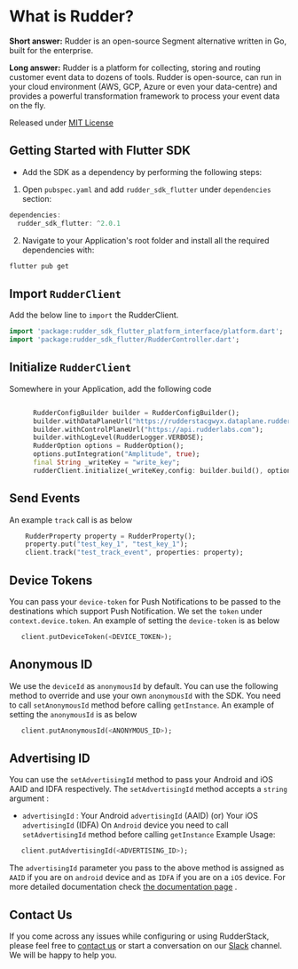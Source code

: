 # What is Rudder?

**Short answer:**
Rudder is an open-source Segment alternative written in Go, built for the enterprise.

**Long answer:**
Rudder is a platform for collecting, storing and routing customer event data to dozens of tools.
Rudder is open-source, can run in your cloud environment (AWS, GCP, Azure or even your data-centre)
and provides a powerful transformation framework to process your event data on the fly.

Released under [MIT License](https://opensource.org/licenses/MIT)

## Getting Started with Flutter SDK

* Add the SDK as a dependency by performing the following steps:

1. Open `pubspec.yaml`  and add `rudder_sdk_flutter` under `dependencies` section:

```groovy
dependencies:
  rudder_sdk_flutter: ^2.0.1
```

2. Navigate to your Application's root folder and install all the required dependencies with:

```bash
flutter pub get
```

## Import `RudderClient`

Add the below line to `import` the RudderClient.

```dart
import 'package:rudder_sdk_flutter_platform_interface/platform.dart';
import 'package:rudder_sdk_flutter/RudderController.dart';
```

## Initialize `RudderClient`

Somewhere in your Application, add the following code

```dart

      RudderConfigBuilder builder = RudderConfigBuilder();
      builder.withDataPlaneUrl("https://rudderstacgwyx.dataplane.rudderstack.com");
      builder.withControlPlaneUrl("https://api.rudderlabs.com");
      builder.withLogLevel(RudderLogger.VERBOSE);
      RudderOption options = RudderOption();
      options.putIntegration("Amplitude", true);
      final String _writeKey = "write_key";
      rudderClient.initialize(_writeKey,config: builder.build(), options: options);

```

## Send Events

An example `track` call is as below

```dart
    RudderProperty property = RudderProperty();
    property.put("test_key_1", "test_key_1");
    client.track("test_track_event", properties: property);
```

## Device Tokens

You can pass your `device-token` for Push Notifications to be passed to the destinations which
support Push Notification. We set the `token` under `context.device.token`. An example of setting
the `device-token` is as below

```dart
   client.putDeviceToken(<DEVICE_TOKEN>);
```

## Anonymous ID

We use the `deviceId` as `anonymousId` by default. You can use the following method to override and
use your own `anonymousId` with the SDK. You need to call `setAnonymousId` method before
calling `getInstance`. An example of setting the `anonymousId` is as below

```dart
   client.putAnonymousId(<ANONYMOUS_ID>);
```

## Advertising ID

You can use the `setAdvertisingId` method to pass your Android and iOS AAID and IDFA respectively.
The `setAdvertisingId` method accepts a `string` argument :

* `advertisingId` : Your Android `advertisingId` \(AAID\) (or) Your iOS `advertisingId` \(IDFA\)
  On `Android` device you need to call `setAdvertisingId` method before calling `getInstance`
  Example Usage:

```dart
   client.putAdvertisingId(<ADVERTISING_ID>);
```

The `advertisingId` parameter you pass to the above method is assigned as `AAID` if you are
on `android` device and as `IDFA` if you are on a `iOS` device. For more detailed documentation
check [the documentation page](https://docs.rudderstack.com/rudderstack-sdk-integration-guides/rudderstack-flutter-sdk)
.

## Contact Us

If you come across any issues while configuring or using RudderStack, please feel free
to [contact us](https://rudderstack.com/contact/) or start a conversation on
our [Slack](https://resources.rudderstack.com/join-rudderstack-slack) channel. We will be happy to
help you.
